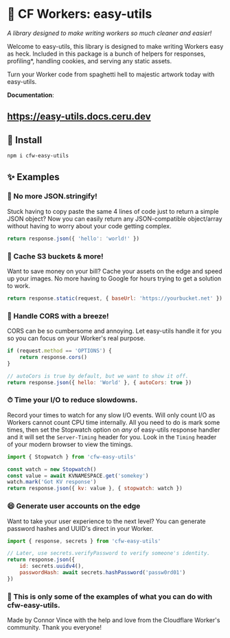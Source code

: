# 🦄 CF Workers: easy-utils
*A library designed to make writing workers so much cleaner and easier!*

Welcome to easy-utils, this library is designed to make writing Workers easy as heck. Included in this package is a bunch of helpers for responses, profiling*, handling cookies, and serving any static assets.

Turn your Worker code from spaghetti hell to majestic artwork today with easy-utils.

**Documentation**:
## https://easy-utils.docs.ceru.dev

## 🔧 Install
`npm i cfw-easy-utils` 

## ✨ Examples

### 🔨 No more JSON.stringify!
Stuck having to copy paste the same 4 lines of code just to return a simple JSON object? Now you can easily return any JSON-compatible object/array without having to worry about your code getting complex.
```js
return response.json({ 'hello': 'world!' })
```

### 🎨 Cache S3 buckets & more!
Want to save money on your bill? Cache your assets on the edge and speed up your images. No more having to Google for hours trying to get a solution to work.
```js
return response.static(request, { baseUrl: 'https://yourbucket.net' })
```

### 🍃 Handle CORS with a breeze!
CORS can be so cumbersome and annoying. Let easy-utils handle it for you so you can focus on your Worker's real purpose.
```js
if (request.method == 'OPTIONS') {
    return response.cors()
}

// autoCors is true by default, but we want to show it off.
return response.json({ hello: 'World' }, { autoCors: true })
```

### ⏱ Time your I/O to reduce slowdowns.
Record your times to watch for any slow I/O events. Will only count I/O as Workers cannot count CPU time internally. All you need to do is mark some times, then set the Stopwatch option on *any* of easy-utils response handler and it will set the `Server-Timing` header for you. Look in the `Timing` header of your modern browser to view the timings.
```js
import { Stopwatch } from 'cfw-easy-utils'

const watch = new Stopwatch()
const value = await KVNAMESPACE.get('somekey')
watch.mark('Got KV response')
return response.json({ kv: value }, { stopwatch: watch })
```

### 😄 Generate user accounts on the edge
Want to take your user experience to the next level? You can generate password hashes and UUID's direct in your Worker.
```js
import { response, secrets } from 'cfw-easy-utils'

// Later, use secrets.verifyPassword to verify someone's identity.
return response.json({
    id: secrets.uuidv4(),
    passwordHash: await secrets.hashPassword('passw0rd01')
})
```

### 🦄 This is only some of the examples of what you can do with cfw-easy-utils.

Made by Connor Vince with the help and love from the Cloudflare Worker's community. Thank you everyone!